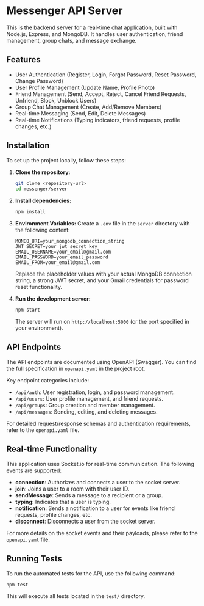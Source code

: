 # Messenger API Server

This is the backend server for a real-time chat application, built with Node.js, Express, and MongoDB. It handles user authentication, friend management, group chats, and message exchange.

## Features

- User Authentication (Register, Login, Forgot Password, Reset Password, Change Password)
- User Profile Management (Update Name, Profile Photo)
- Friend Management (Send, Accept, Reject, Cancel Friend Requests, Unfriend, Block, Unblock Users)
- Group Chat Management (Create, Add/Remove Members)
- Real-time Messaging (Send, Edit, Delete Messages)
- Real-time Notifications (Typing indicators, friend requests, profile changes, etc.)

## Installation

To set up the project locally, follow these steps:

1.  **Clone the repository:**
    ```bash
    git clone <repository-url>
    cd messenger/server
    ```

2.  **Install dependencies:**
    ```bash
    npm install
    ```

3.  **Environment Variables:**
    Create a `.env` file in the `server` directory with the following content:
    ```
    MONGO_URI=your_mongodb_connection_string
    JWT_SECRET=your_jwt_secret_key
    EMAIL_USERNAME=your_email@gmail.com
    EMAIL_PASSWORD=your_email_password
    EMAIL_FROM=your_email@gmail.com
    ```
    Replace the placeholder values with your actual MongoDB connection string, a strong JWT secret, and your Gmail credentials for password reset functionality.

4.  **Run the development server:**
    ```bash
    npm start
    ```
    The server will run on `http://localhost:5000` (or the port specified in your environment).

## API Endpoints

The API endpoints are documented using OpenAPI (Swagger). You can find the full specification in `openapi.yaml` in the project root.

Key endpoint categories include:

-   `/api/auth`: User registration, login, and password management.
-   `/api/users`: User profile management, and friend requests.
-   `/api/groups`: Group creation and member management.
-   `/api/messages`: Sending, editing, and deleting messages.

For detailed request/response schemas and authentication requirements, refer to the `openapi.yaml` file.

## Real-time Functionality

This application uses Socket.io for real-time communication. The following events are supported:

*   **connection**: Authorizes and connects a user to the socket server.
*   **join**: Joins a user to a room with their user ID.
*   **sendMessage**: Sends a message to a recipient or a group.
*   **typing**: Indicates that a user is typing.
*   **notification**: Sends a notification to a user for events like friend requests, profile changes, etc.
*   **disconnect**: Disconnects a user from the socket server.

For more details on the socket events and their payloads, please refer to the `openapi.yaml` file.

## Running Tests

To run the automated tests for the API, use the following command:

```bash
npm test
```

This will execute all tests located in the `test/` directory.
